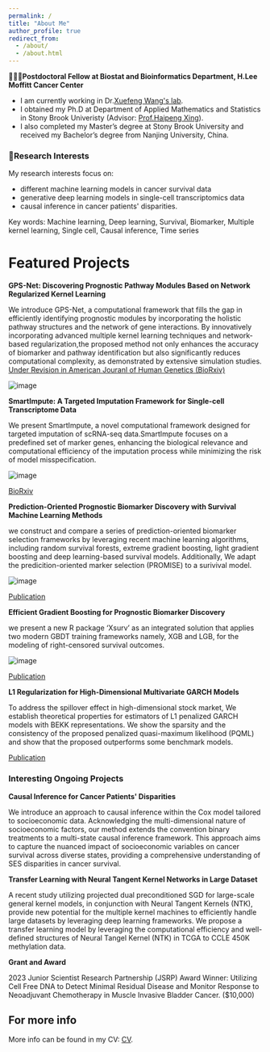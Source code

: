 ```yaml
---
permalink: /
title: "About Me"
author_profile: true
redirect_from: 
  - /about/
  - /about.html
---
```


👨🏻‍💻**Postdoctoral Fellow at Biostat and Bioinformatics Department, H.Lee Moffitt Cancer Center**
   - I am currently working in Dr.[Xuefeng Wang's lab](https://lab.moffitt.org/wang/). 
   - I obtained my Ph.D at Department of Applied Mathematics and Statistics in Stony Brook Univeristy (Advisor: [Prof.Haipeng Xing](https://www.ams.sunysb.edu/~xing/)).
   - I also completed my Master’s degree at Stony Brook University and received my Bachelor’s degree from Nanjing University, China.

### 🔬Research Interests
 My research interests focus on: 
   * different machine learning models in cancer survival data
   * generative deep learning models in single-cell transcriptomics data
   * causal inference in cancer patients' disparities.
   
  Key words: Machine learning, Deep learning, Survival, Biomarker, Multiple kernel learning, Single cell, Causal inference, Time series 

Featured Projects
======
**GPS-Net: Discovering Prognostic Pathway Modules Based on Network Regularized Kernel Learning**

We introduce GPS-Net, a computational framework that fills the gap in efficiently identifying prognostic  modules by incorporating 
the holistic pathway structures and the network of gene interactions. By innovatively incorporating advanced multiple kernel learning techniques and network-based 
regularization,the proposed method not only enhances the accuracy of biomarker and pathway identification but also significantly reduces computational complexity, 
as demonstrated by extensive simulation studies.
[Under Revision in American Jouranl of Human Genetics (BioRxiv)](https://www.biorxiv.org/content/10.1101/2024.07.15.603645v1)

![image](https://github.com/user-attachments/assets/5391eb13-d817-4ea2-9fb1-62d247ce9940)


**SmartImpute: A Targeted Imputation Framework for Single-cell Transcriptome Data**

We present SmartImpute, a novel computational framework designed for targeted imputation of scRNA-seq data.SmartImpute focuses on a predefined set of marker genes,
enhancing the biological relevance and computational efficiency of the imputation process while minimizing the risk of model misspecification.

![image](https://github.com/user-attachments/assets/87bbaff2-bb77-4ac6-a5a6-d7fe45544b5e)

[BioRxiv](https://www.biorxiv.org/content/10.1101/2024.07.15.603649v1)

**Prediction-Oriented Prognostic Biomarker Discovery with Survival Machine Learning Methods**

we construct and compare a series of prediction-oriented biomarker selection frameworks by leveraging recent machine learning algorithms,
including random survival forests, extreme gradient boosting, light gradient boosting and deep learning-based survival models. Additionally,
We adapt the predicition-oriented marker selection (PROMISE) to a surivival model.

![image](https://github.com/user-attachments/assets/61c69ea7-f145-409a-9691-e1231e30897a)

[Publication](https://academic.oup.com/nargab/article/5/2/lqad055/7199343)

**Efficient Gradient Boosting for Prognostic Biomarker Discovery**

we present a new R package ‘Xsurv’ as an integrated solution that applies two modern GBDT training frameworks namely, XGB and LGB, for the modeling 
of right-censored survival outcomes.

![image](https://github.com/user-attachments/assets/b9c588c0-beff-49a5-8724-38cbff4dd565)


[Publication](https://academic.oup.com/bioinformatics/article/38/6/1631/6493225)

**L1 Regularization for High-Dimensional Multivariate GARCH Models**

To address the spillover effect in high-dimensional stock market, We establish theoretical properties for estimators of L1 penalized GARCH models with
BEKK representations. We show the sparsity and the consistency of the proposed penalized quasi-maximum likelihood (PQML) and show that the proposed
outperforms some benchmark models.

[Publication](https://www.mdpi.com/2227-9091/12/2/34)

### Interesting Ongoing Projects

**Causal Inference for Cancer Patients' Disparities**

We introduce an approach to causal inference within the Cox model tailored to socioeconomic data.
Acknowledging the multi-dimensional nature of socioeconomic factors, our method extends the convention binary
treatments to a multi-state causal inference framework. This approach aims to capture the nuanced impact of
socioeconomic variables on cancer survival across diverse states, providing a comprehensive understanding of
SES disparities in cancer survival.

**Transfer Learning with Neural Tangent Kernel Networks in Large Dataset**

A recent study utilizing projected dual preconditioned SGD for large-scale general kernel models, in conjunction with Neural Tangent Kernels (NTK), provide new potential for the multiple kernel machines to efficiently handle large datasets by leveraging deep learning frameworks.  We propose a transfer learning model by leveraging the computational efficiency and well-defined structures of Neural Tangel Kernel (NTK) in TCGA to CCLE 450K methylation data. 

**Grant and Award**

2023 Junior Scientist Research Partnership (JSRP) Award Winner: Utilizing Cell Free DNA to Detect Minimal Residual Disease and Monitor Response to Neoadjuvant Chemotherapy in Muscle Invasive Bladder Cancer. ($10,000)

For more info
------
More info can be found in my CV: [CV](https://github.com/topycyao.io/SY//cv/). 
